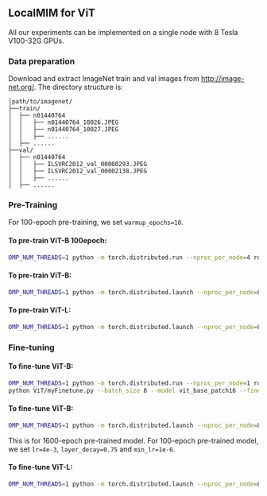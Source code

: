 ## LocalMIM for ViT
All our experiments can be implemented on a single node with 8 Tesla V100-32G GPUs.

### Data preparation

Download and extract ImageNet train and val images from http://image-net.org/.
The directory structure is:

```
│path/to/imagenet/
├──train/
│  ├── n01440764
│  │   ├── n01440764_10026.JPEG
│  │   ├── n01440764_10027.JPEG
│  │   ├── ......
│  ├── ......
├──val/
│  ├── n01440764
│  │   ├── ILSVRC2012_val_00000293.JPEG
│  │   ├── ILSVRC2012_val_00002138.JPEG
│  │   ├── ......
│  ├── ......
```

### Pre-Training
For 100-epoch pre-training, we set `warmup_epochs=10`.
#### To pre-train ViT-B 100epoch:
```bash
OMP_NUM_THREADS=1 python -m torch.distributed.run --nproc_per_node=4 run_pretrain.py --batch_size 32 --model MIM_vit_base_patch16 --hog_nbins 9 --mask_ratio 0.5 --epochs 100 --warmup_epochs 10 --blr 2e-4 --weight_decay 0.05 --data_path ../../../autodl-tmp/FirstRotate --output_dir ../../../autodl-tmp/LocalMIM
```
#### To pre-train ViT-B:
```bash
OMP_NUM_THREADS=1 python -m torch.distributed.launch --nproc_per_node=8 run_pretrain.py --batch_size 256 --model MIM_vit_base_patch16 --hog_nbins 9 --mask_ratio 0.75 --epochs 1600 --warmup_epochs 40 --blr 2e-4 --weight_decay 0.05 --data_path /path/to/imagenet/ --output_dir /output_dir/
```
#### To pre-train ViT-L:
```bash
OMP_NUM_THREADS=1 python -m torch.distributed.launch --nproc_per_node=8 run_pretrain.py --batch_size 128 --accum_iter 4 --model MIM_vit_large_patch16 --hog_nbins 18 --hog_bias --mask_ratio 0.75 --epochs 800 --warmup_epochs 40 --blr 1.5e-4 --weight_decay 0.05 --data_path /path/to/imagenet/ --output_dir /output_dir/
```

### Fine-tuning
#### To fine-tune ViT-B:
```bash
OMP_NUM_THREADS=1 python -m torch.distributed.run --nproc_per_node=1 run_finetune.py --batch_size 128 --model vit_base_patch16 --finetune /ViT/checkpoint-100.pth --epochs 100 --warmup_epochs 20 --lr 2e-3 --min_lr 1e-5 --layer_decay 0.65 --weight_decay 0.05 --drop_path 0.1 --reprob 0.25 --mixup 0.8 --cutmix 1.0 --dist_eval --data_path ../code/archive/masked_1K_fold/fold_1 --output_dir ./LocalMIMFineTune
python ViT/myFinetune.py --batch_size 8 --model vit_base_patch16 --finetune ViT/checkpoint-100.pth --epochs 100 --warmup_epochs 20 --lr 2e-3 --min_lr 1e-5 --layer_decay 0.65 --weight_decay 0.05 --drop_path 0.1 --reprob 0.25 --data_path ../archive/masked_1K_fold/fold_1 --output_dir ./LocalMIMFineTune
```
#### To fine-tune ViT-B:
```bash
OMP_NUM_THREADS=1 python -m torch.distributed.launch --nproc_per_node=8 run_finetune.py --batch_size 128 --model vit_base_patch16 --finetune /path/to/checkpoint.pth --epochs 100 --warmup_epochs 20 --lr 2e-3 --min_lr 1e-5 --layer_decay 0.65 --weight_decay 0.05 --drop_path 0.1 --reprob 0.25 --mixup 0.8 --cutmix 1.0 --dist_eval --data_path /path/to/imagenet/ --output_dir /output_dir/
```
This is for 1600-epoch pre-trained model. For 100-epoch pre-trained model, we set `lr=4e-3`, `layer_decay=0.75` and `min_lr=1e-6`.

#### To fine-tune ViT-L:
```bash
OMP_NUM_THREADS=1 python -m torch.distributed.launch --nproc_per_node=8 run_finetune.py --batch_size 64 --accum_iter 2 --model vit_large_patch16 --finetune /path/to/checkpoint.pth --epochs 50 --warmup_epochs 5 --lr 3e-3 --layer_decay 0.75 --weight_decay 0.05 --drop_path 0.2 --reprob 0.25 --mixup 0.8 --cutmix 1.0 --dist_eval --data_path /path/to/imagenet/ --output_dir /output_dir/
```
